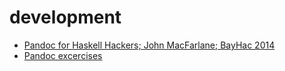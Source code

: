 # development
* [Pandoc for Haskell Hackers; John MacFarlane; BayHac 2014](http://johnmacfarlane.net/BayHac2014/#/)
* [Pandoc excercises](http://johnmacfarlane.net/BayHac2014/exercises.pdf)
